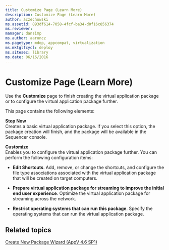 ```yaml
---
title: Customize Page (Learn More)
description: Customize Page (Learn More)
author: aczechowski
ms.assetid: 893df614-7058-4fcf-ba34-d0f16c856374
ms.reviewer: 
manager: dansimp
ms.author: aaroncz
ms.pagetype: mdop, appcompat, virtualization
ms.mktglfcycl: deploy
ms.sitesec: library
ms.date: 06/16/2016
---
```



# Customize Page (Learn More)


Use the **Customize** page to finish creating the virtual application package or to configure the virtual application package further.

This page contains the following elements:

<a href="" id="stop-now"></a>**Stop Now**  
Creates a basic virtual application package. If you select this option, the package creation will finish, and the package will be available in the Sequencer console.

<a href="" id="customize"></a>**Customize**  
Enables you to configure the virtual application package further. You can perform the following configuration items:

-   **Edit Shortcuts**. Add, remove, or change the shortcuts, and configure the file type associations associated with the virtual application package that will be created on target computers.

-   **Prepare virtual application package for streaming to improve the initial end user experience**. Optimize the virtual application package for streaming across the network.

-   **Restrict operating systems that can run this package**. Specify the operating systems that can run the virtual application package.

## Related topics


[Create New Package Wizard (AppV 4.6 SP1)](create-new-package-wizard---appv-46-sp1-.md)

 

 






